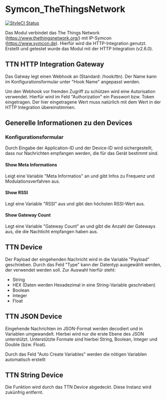 # Symcon_TheThingsNetwork
[![StyleCI Status](https://styleci.io/repos/175640288/shield)](https://styleci.io/repos/175640288)

Das Modul verbindet das The Things Network (https://www.thethingsnetwork.org/) mit IP-Symcon (https://www.symcon.de). Hierfür wird die HTTP-Integration genutzt. 
Erstellt und getestet wurde das Modul mit der HTTP Integration (v2.6.0).


## TTN HTTP Integration Gateway
Das Gatway legt einen Webhook an (Standard: /hook/ttn).
Der Name kann im Konfigurationsformular unter "Hook Name" angepasst werden.

Um den Webhook vor fremden Zugriff zu schützen wird eine Autorisation verwendet. Hierfür wird im Feld "Authorization" ein Passwort bzw. Token eingetragen. 
Der hier eingetragene Wert muss natürlich mit dem Wert in der HTTP Integration übereinstimmen. 


## Generelle Informationen zu den Devices
### Konfigurationsformular
Durch Eingabe der Application-ID und der Device-ID wird sichergestellt, dass nur Nachrichten empfangen werden, die für das Gerät bestimmt sind. 

#### Show Meta Informations
Leigt eine Variable "Meta Informatios" an und gibt Infos zu Frequenz und Modulationsverfahren aus.

#### Show RSSI
Legt eine Variable "RSSI" aus und gibt den höchsten RSSI-Wert aus.

#### Show Gateway Count
Legt eine Variable "Gateway Count" an und gibt die Anzahl der Gateways aus, die die Nachticht empfangen haben aus.



## TTN Device
Der Payload der eingehenden Nachricht wird in die Variable "Payload" geschrieben. 
Durch das Feld "Type" kann der Datentyp ausgewählt werden, der verwendet werden soll. 
Zur Auswahl hierfür steht: 
- String 
- HEX (Daten werden Hexadezimal in eine String-Variable geschrieben)
- Boolean
- Integer
- Float

## TTN JSON Device
Eingehende Nachrichten im JSON-Format werden decodiert und in Variablen umgewandelt. Hierbei wird nur die erste Ebene des JSON unterstützt.
Unterstützte Formate sind hierbei String, Boolean, Integer und Double (bzw. Float).

Durch das Feld "Auto Create Variables" werden die nötigen Variablen automatisch erstellt

## TTN String Device
Die Funktion wird durch das TTN Device abgedeckt. Diese Instanz wird zukünfrig entfernt. 
